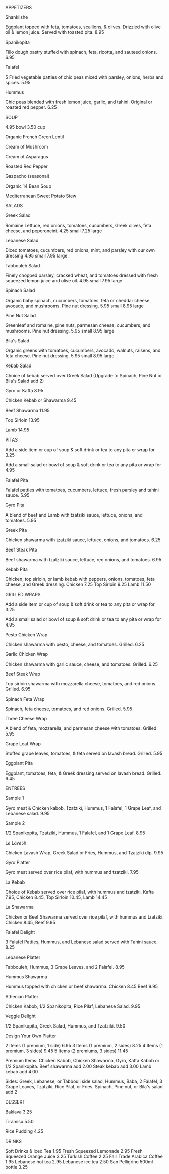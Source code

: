 APPETIZERS

Shanklishe 

Eggplant topped with feta, tomatoes, scallions, & olives.  Drizzled with olive oil & lemon juice.  Served with toasted pita.  8.95

Spanikopita

Fillo dough pastry stuffed with spinach, feta, ricotta, and sauteed onions.  6.95

Falafel

5 Fried vegetable patties of chic peas mixed with parsley, onions, herbs and spices.  5.95

Hummus

Chic peas blended with fresh lemon juice, garlic, and tahini.  Original or roasted red pepper.  6.25

SOUP

4.95 bowl 3.50 cup

Organic French Green Lentil

Cream of Mushroom

Cream of Asparagus

Roasted Red Pepper

Gazpacho (seasonal)

Organic 14 Bean Soup

Mediterranean Sweet Potato Stew

SALADS


Greek Salad

Romaine Lettuce, red onions, tomatoes, cucumbers, Greek olives, feta cheese, and peperoncini.  4.25 small 7.25 large

Lebanese Salad

Diced tomatoes, cucumbers, red onions, mint, and parsley with our own dressing 4.95 small 7.95 large

Tabbouleh Salad

Finely chopped parsley, cracked wheat, and tomatoes dressed with fresh squeezed lemon juice and olive oil.  4.95 small 7.95 large

Spinach Salad

Organic baby spinach, cucumbers, tomatoes, feta or cheddar cheese, avocado, and mushrooms.  Pine nut dressing.  5.95 small 8.95 large

Pine Nut Salad

Greenleaf and romaine, pine nuts, parmesan cheese, cucumbers, and mushrooms. Pine nut dressing.  5.95 small 8.95 large

Bila's Salad

Organic greens with tomatoes, cucumbers, avocado, walnuts, raisens, and feta cheese.  Pine nut dressing.  5.95 small 8.95 large

Kebab Salad

Choice of kebab served over Greek Salad (Upgrade to Spinach, Pine Nut or Bila's Salad add 2)

Gyro or Kafta 8.95

Chicken Kebab or Shawarma 9.45

Beef Shawarma 11.95

Top Sirloin 13.95

Lamb 14.95

PITAS

Add a side item or cup of soup & soft drink or tea to any pita or wrap for 3.25

Add a small salad or bowl of soup & soft drink or tea to any pita or wrap for 4.95

Falafel Pita

Falafel patties with tomatoes, cucumbers, lettuce, fresh parsley and tahini sauce.  5.95

Gyro Pita

A blend of beef and Lamb with tzatziki sauce, lettuce, onions, and tomatoes.  5.95

Greek Pita

Chicken shawarma with tzatziki sauce, lettuce, onions, and tomatoes.  6.25

Beef Steak Pita

Beef shawarma with tzatziki sauce, lettuce, red onions, and tomatoes.  6.95

Kebab Pita

Chicken, top sirloin, or lamb kebab with peppers, onions, tomatoes, feta cheese, and Greek dressing. Chicken 7.25 Top Sirloin 9.25 Lamb 11.50

GRILLED WRAPS

Add a side item or cup of soup & soft drink or tea to any pita or wrap for 3.25

Add a small salad or bowl of soup & soft drink or tea to any pita or wrap for 4.95

Pesto Chicken Wrap 

Chicken shawarma with pesto, cheese, and tomatoes. Grilled.  6.25

Garlic Chicken Wrap

Chicken shawarma with garlic sauce, cheese, and tomatoes. Grilled.  6.25

Beef Steak Wrap

Top sirloin shawarma with mozzarella cheese, tomatoes, and red onions. Grilled.  6.95

Spinach Feta Wrap 

Spinach, feta cheese, tomatoes, and red onions. Grilled.  5.95

Three Cheese Wrap

A blend of feta, mozzarella, and parmesan cheese with tomatoes. Grilled.  5.95

Grape Leaf Wrap

Stuffed grape leaves, tomatoes, & feta served on lavash bread.  Grilled.  5.95

Eggplant Pita

Eggplant, tomatoes, feta, & Greek dressing served on lavash bread.  Grilled.  6.45

 

ENTREES

Sample 1

Gyro meat & Chicken kabob, Tzatziki, Hummus, 1 Falafel, 1 Grape Leaf, and Lebanese salad.  9.95

Sample 2

1/2 Spanikopita, Tzatziki, Hummus, 1 Falafel, and 1 Grape Leaf.  8.95

La Lavash

Chicken Lavash Wrap, Greek Salad or Fries, Hummus, and Tzatziki dip.  9.95

Gyro Platter

Gyro meat served over rice pilaf, with hummus and tzatziki.  7.95

La Kebab 

Choice of Kebab served over rice pilaf, with hummus and tzatziki.  Kafta 7.95, Chicken 8.45, Top Sirloin 10.45, Lamb 14.45

La Shawarma

Chicken or Beef Shawarma served over rice pilaf, with hummus and tzatziki.  Chicken 8.45, Beef 9.95

Falafel Delight

3 Falafel Patties, Hummus, and Lebanese salad served with Tahini sauce.  8.25

Lebanese Platter

Tabbouleh, Hummus, 3 Grape Leaves, and 2 Falafel.  8.95

Hummus Shawarma

Hummus topped with chicken or beef shawarma.  Chicken 8.45 Beef 9.95

Athenian Platter 

Chicken Kabob, 1/2 Spanikopita, Rice Pilaf, Lebanese Salad.  9.95

Veggie Delight

1/2 Spanikopita, Greek Salad, Hummus, and Tzatziki.  9.50


Design Your Own Platter

2 Items (1 premium, 1 side)  6.95
3 Items (1 premium, 2 sides) 8.25
4 Items (1 premium, 3 sides) 9.45 
5 Items (2 premiums, 3 sides) 11.45 

Premium Items:  Chicken Kabob, Chicken Shawarma, Gyro, Kafta Kabob or 1/2 Spanikopita.  Beef shawarma add 2.00 Steak kebab add 3.00 Lamb kebab add 4.00

Sides: Greek, Lebanese, or Tabbouli side salad, Hummus, Baba, 2 Falafel, 3 Grape Leaves, Tzatziki, Rice Pilaf, or Fries.  Spinach, Pine nut, or Bila's salad add 2

DESSERT

Baklava 3.25

Tiramisu 5.50

Rice Pudding 4.25

DRINKS

Soft Drinks & Iced Tea 1.95
Fresh Squeezed Lemonade 2.95
Fresh Squeezed Orange Juice 3.25
Turkish Coffee 2.25
Fair Trade Arabica Coffee 1.95
Lebanese hot tea 2.95
Lebanese ice tea 2.50
San Pelligrino 500ml bottle 3.25